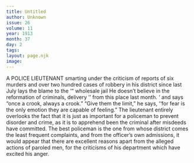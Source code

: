 ```yaml
---
title: Untitled
author: Unknown
issue: 26
volume: 11
year: 1913
month: 37
day: 2
tags:
layout: page.njk
image:
---
```

A POLICE LIEUTENANT smarting under the criticism of reports of six murders and over two hundred cases of robbery in his district since last July lays the blame to the ‘“ wholesale jail He doesn’t believe in the reformation of criminals, delivery ’’ from this place last month. ‘ and says “once a crook, always a crook.” “Give them the limit,” he says, ‘‘for fear is the only emotion they are capable of feeling.” The lieutenant entirely overlooks the fact that it is just as important for a policeman to prevent disorder and crime, as it is to apprehend been the criminal after misdeeds have committed. The best policeman is the one from whose district comes the least frequent complaints, and from the officer’s own admissions, it would appear that there are excellent reasons apart from the alleged actions of paroled men, for the criticisms of his department which have excited his anger. 




